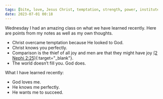 ```yaml
---
tags: [bite, love, Jesus Christ, temptation, strength, power, institute]
date: 2023-07-01 00:18
---
```


Wednesday I had an amazing class on what we have learned recently. Here are points from my notes as well as my own thoughts.

- Christ overcame temptation because He looked to God.
- Christ knows you perfectly.
- Comparison is the thief of all joy and men are that they might have joy [(2 Nephi 2:25)](https://www.churchofjesuschrist.org/study/scriptures/bofm/2-ne/2?id=p25&lang=eng#p25){:target="_blank"}.
- The world doesn’t fill you. God does.

What I have learned recently:
- God loves me.
- He knows me perfectly.
- He wants me to succeed.
